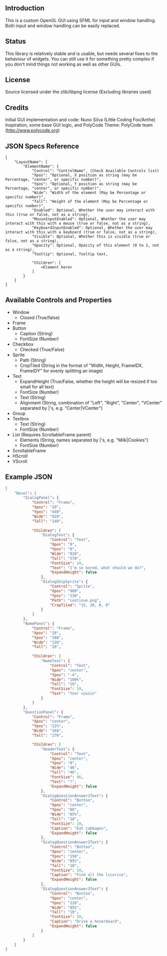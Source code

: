 Introduction
------------
This is a custom OpenGL GUI using SFML for input and window handling. Both input and window handling can be easily replaced.

Status
------
This library is relatively stable and is usable, but needs several fixes to the behaviour of widgets. You can still use it for something pretty complex if you don't mind things not working as well as other GUIs.

License
-------
Source licensed under the zlib/libpng license (Excluding libraries used)

Credits
-------
Initial GUI implementation and code: Nuno Silva (Little Coding Fox/Anthe)
Inspiration, some base GUI logic, and PolyCode Theme: PolyCode team (http://www.polycode.org)

JSON Specs Reference
--------------------
```
[
	"LayoutName": [
		"ElementName": {
			"Control": "ControlName", (Check Available Controls list)
			"Xpos": "Optional, X position as string (may be Percentage, "center", or specific number)",
			"Ypos": "Optional, Y position as string (may be Percentage, "center", or specific number)",
			"Wide": "Width of the element (May be Percentage or specific number)",
			"Tall": "Height of the element (May be Percentage or specific number)",
			"Enabled": Optional, Whether the user may interact with this (true or false, not as a string),
			"MouseInputEnabled": Optional, Whether the user may interact with this with a mouse (true or false, not as a string),
			"KeyboardInputEnabled": Optional, Whether the user may interact with this with a keyboard (true or false, not as a string),
			"Visible": Optional, Whether this is visible (true or false, not as a string),
			"Opacity": Optional, Opacity of this element (0 to 1, not as a string),
			"Tooltip": Optional, Tooltip text,
			
			"Children": [
				<Element here>
			]
		}
	]
]
```

Available Controls and Properties
---------------------------------
- Window
	- Closed (True/false)
- Frame
- Button
	- Caption (String)
	- FontSize (Number)
- Checkbox
	- Checked (True/False)
- Sprite
	- Path (String)
	- CropTiled (String in the format of "Width, Height, FrameIDX, FrameIDY" for evenly splitting an image)
- Text
	- ExpandHeight (True/False, whether the height will be resized if too small for all text)
	- FontSize (Number)
	- Text (String)
	- Alignment (String, combination of "Left", "Right", "Center", "VCenter" separated by |'s, e.g. "Center|VCenter")
- Group
- Textbox
	- Text (String)
	- FontSize (Number)
- List (Requires ScrollableFrame parent)
	- Elements (String, names separated by |'s, e.g. "Milk|Cookies")
	- FontSize (Number)
- ScrollableFrame
- HScroll
- VScroll
	
Example JSON
------------
```JSON
[
	"Novel": [
		"DialogPanel": {
			"Control": "Frame",
			"Xpos": "20",
			"Ypos": "440",
			"Wide": "920",
			"Tall": "140",
		
			"Children": [
				"DialogText": {
					"Control": "Text",
					"Xpos": "0",
					"Ypos": "0",
					"Wide": "920",
					"Tall": "570",
					"FontSize": 24,
					"Text": "I'm so bored, what should we do?",
					"ExpandHeight": false
				},
				"DialogSkipSprite": {
					"Control": "Sprite",
					"Xpos": "900",
					"Ypos": "130",
					"Path": "continue.png",
					"CropTiled": "15, 20, 0, 0"
				}
			]
		},
		"NamePanel": {
			"Control": "Frame",
			"Xpos": "20",
			"Ypos": "380",
			"Wide": "120",
			"Tall": "20",
			
			"Children": [
				"NameText": {
					"Control": "Text",
					"Xpos": "center",
					"Ypos": "-4",
					"Wide": "100%",
					"Tall": "19",
					"FontSize": 19,
					"Text": "Your cousin"
				}
			]
		},
		"QuestionPanel": {
			"Control": "Frame",
			"Xpos": "center",
			"Ypos": "12%",
			"Wide": "360",
			"Tall": "270",

			"Children": [
				"HeaderText": {
					"Control": "Text",
					"Xpos": "center",
					"Ypos": "0",
					"Wide": "46",
					"Tall": "46",
					"FontSize": 46,
					"Text": "?",
					"ExpandHeight": false
				},
				"DialogQuestionAnswer1Text": {
					"Control": "Button",
					"Xpos": "center",
					"Ypos": "80",
					"Wide": "85%",
					"Tall": "10",
					"FontSize": 19,
					"Caption": "Eat cabbages",
					"ExpandHeight": false
				},
				"DialogQuestionAnswer2Text": {
					"Control": "Button",
					"Xpos": "center",
					"Ypos": "150",
					"Wide": "85%",
					"Tall": "10",
					"FontSize": 19,
					"Caption": "Find all the licorice",
					"ExpandHeight": false
				},
				"DialogQuestionAnswer3Text": {
					"Control": "Button",
					"Xpos": "center",
					"Ypos": "220",
					"Wide": "85%",
					"Tall": "10",
					"FontSize": 19,
					"Caption": "Drive a hoverboard",
					"ExpandHeight": false
				}
			]
		}
	]
]
```
